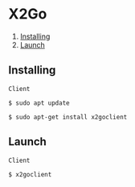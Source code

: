 # X2Go

1.  [Installing](#Installing)
2.  [Launch](#Launch)

## Installing

    Client
```
$ sudo apt update 
```
```
$ sudo apt-get install x2goclient
```

## Launch

    Client
```
$ x2goclient
```